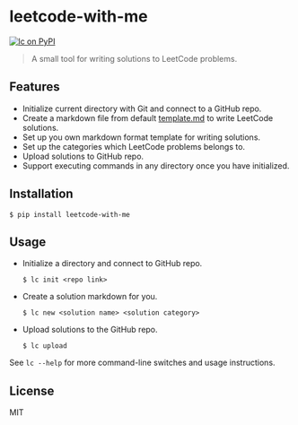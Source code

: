 # leetcode-with-me

[![lc on PyPI](https://img.shields.io/pypi/v/leetcode-with-me.svg?color=blue&style=for-the-badge)](https://pypi.org/project/leetcode-with-me/)

> A small tool for writing solutions to LeetCode problems.

## Features

* Initialize current directory with Git and connect to a GitHub repo.
* Create a markdown file from default [template.md](lc/template.md) to write LeetCode solutions.
* Set up you own markdown format template for writing solutions.
* Set up the categories which LeetCode problems belongs to.
* Upload solutions to GitHub repo.
* Support executing commands in any directory once you have initialized.

## Installation

`$ pip install leetcode-with-me`

## Usage

* Initialize a directory and connect to GitHub repo.

  `$ lc init <repo link>`

* Create a solution markdown for you.

  `$ lc new <solution name> <solution category>`

* Upload solutions to the GitHub repo.

  `$ lc upload`

See `lc --help` for more command-line switches and usage instructions.

## License
MIT